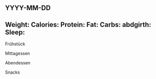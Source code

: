 YYYY-MM-DD
---
Weight:
Calories:
Protein: 
Fat: 
Carbs: 
abdgirth:
Sleep:
---

Frühstück

Mittagessen

Abendessen

Snacks
